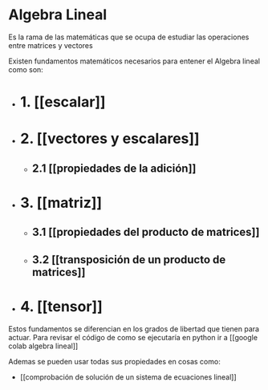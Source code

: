 # Algebra Lineal

Es la rama de las matemáticas que se ocupa de estudiar las operaciones entre matrices y vectores

Existen fundamentos matemáticos necesarios para entener el Algebra lineal como son:

* # 1. [[escalar]] 
* # 2. [[vectores y escalares]]
	* ## 2.1 [[propiedades de la adición]]
* # 3. [[matriz]]
	* ## 3.1 [[propiedades del producto de matrices]]
	* ## 3.2 [[transposición de un producto de matrices]]
* # 4. [[tensor]]

Estos fundamentos se diferencian en los grados de libertad que tienen para actuar.
Para revisar el código de como se ejecutaría en python ir a 
[[google colab algebra lineal]]

Ademas se pueden usar todas sus propiedades en cosas como:
* [[comprobación de solución de un sistema de ecuaciones lineal]]